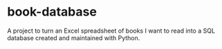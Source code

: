 # book-database
A project to turn an Excel spreadsheet of books I want to read into a SQL database created and maintained with Python. 
